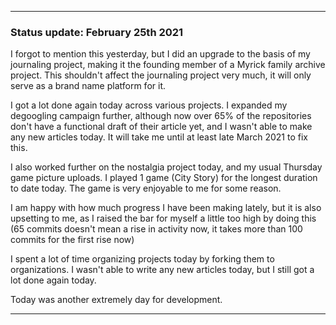 ***

### Status update: February 25th 2021

I forgot to mention this yesterday, but I did an upgrade to the basis of my journaling project, making it the founding member of a Myrick family archive project. This shouldn't affect the journaling project very much, it will only serve as a brand name platform for it.

I got a lot done again today across various projects. I expanded my degoogling campaign further, although now over 65% of the repositories don't have a functional draft of their article yet, and I wasn't able to make any new articles today. It will take me until at least late March 2021 to fix this.

I also worked further on the nostalgia project today, and my usual Thursday game picture uploads. I played 1 game (City Story) for the longest duration to date today. The game is very enjoyable to me for some reason.

I am happy with how much progress I have been making lately, but it is also upsetting to me, as I raised the bar for myself a little too high by doing this (65 commits doesn't mean a rise in activity now, it takes more than 100 commits for the first rise now)

I spent a lot of time organizing projects today by forking them to organizations. I wasn't able to write any new articles today, but I still got a lot done again today.

Today was another extremely day for development.

***
